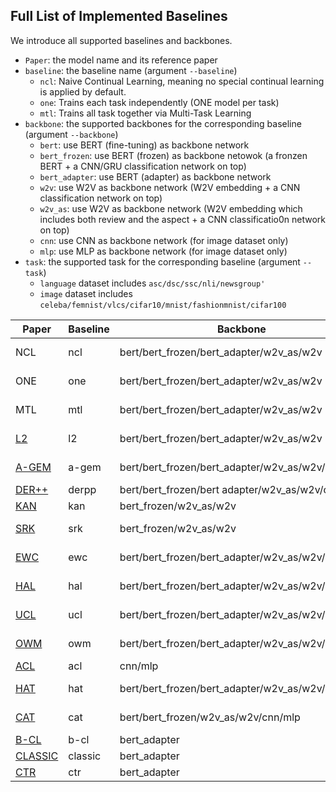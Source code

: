 











## Full List of Implemented Baselines

We introduce all supported baselines and backbones.
   - `Paper`: the model name and its reference paper
   - `baseline`: the baseline name (argument `--baseline`)
	   - `ncl`: Naive Continual Learning, meaning no special continual learning is applied by default.
	   - `one`: Trains each task independently (ONE model per task)
	   - `mtl`: Trains all task together via Multi-Task Learning
   - `backbone`: the supported backbones for the corresponding baseline (argument `--backbone`)
	 - `bert`: use BERT (fine-tuning) as backbone network
	 - `bert_frozen`: use BERT (frozen) as backbone netowok (a fronzen BERT + a CNN/GRU classification network on top)
	 - `bert_adapter`: use BERT (adapter) as backbone network
	 - `w2v`: use W2V as backbone network (W2V embedding + a CNN classification network on top)
	 - `w2v_as`: use W2V as backbone network (W2V embedding which includes both review and the aspect + a CNN classificatio0n network on top)
	 - `cnn`: use CNN as backbone network (for image dataset only)
	 - `mlp`: use MLP as backbone network (for image dataset only)
  - `task`: the supported task for the corresponding baseline (argument `--task`)
	  - `language` dataset includes `asc/dsc/ssc/nli/newsgroup'`
	  - `image` dataset includes `celeba/femnist/vlcs/cifar10/mnist/fashionmnist/cifar100` 




| Paper| Baseline| Backbone| task|
|--|--| -- | -- |
| NCL| ncl | bert/bert_frozen/bert_adapter/w2v_as/w2v | language, imge|
| ONE | one | bert/bert_frozen/bert_adapter/w2v_as/w2v | language, imge|
| MTL | mtl | bert/bert_frozen/bert_adapter/w2v_as/w2v | language, imge|
| [L2](https://arxiv.org/abs/1612.00796) | l2 | bert/bert_frozen/bert_adapter/w2v_as/w2v | language, imge|
| [A-GEM](https://arxiv.org/abs/1812.00420) | a-gem | bert/bert_frozen/bert_adapter/w2v_as/w2v/cnn/mlp | language, imge|
| [DER++](https://papers.nips.cc/paper/2020/hash/b704ea2c39778f07c617f6b7ce480e9e-Abstract.html) | derpp | bert/bert_frozen/bert adapter/w2v_as/w2v/cnn/mlp | language|
| [KAN](https://www.cs.uic.edu/~liub/publications/ECML-PKDD-2020.pdf) | kan | bert_frozen/w2v_as/w2v | language|
| [SRK](https://www.cs.uic.edu/~swang/papers/lv_shared_knowledge_sentiment.pdf) | srk | bert_frozen/w2v_as/w2v | language, imge|
| [EWC](https://arxiv.org/abs/1612.00796) | ewc | bert/bert_frozen/bert_adapter/w2v_as/w2v/cnn/mlp |language, imge|
| [HAL](https://arxiv.org/abs/2002.08165) | hal | bert/bert_frozen/bert_adapter/w2v_as/w2v/cnn/mlp | language, imge|
| [UCL](https://papers.nips.cc/paper/2019/hash/2c3ddf4bf13852db711dd1901fb517fa-Abstract.html) | ucl | bert/bert_frozen/bert_adapter/w2v_as/w2v/cnn/mlp | language, imge|
| [OWM](https://www.nature.com/articles/s42256-019-0080-x) | owm | bert/bert_frozen/bert_adapter/w2v_as/w2v/cnn/mlp | language, imge|
| [ACL](https://arxiv.org/abs/2003.09553) | acl| cnn/mlp | imge|
| [HAT](http://proceedings.mlr.press/v80/serra18a.html)| hat | bert/bert_frozen/bert_adapter/w2v_as/w2v/cnn/mlp | language, imge|
| [CAT](https://proceedings.neurips.cc/paper/2020/file/d7488039246a405baf6a7cbc3613a56f-Paper.pdf)| cat | bert/bert_frozen/w2v_as/w2v/cnn/mlp| language, imge|
| [B-CL](https://aclanthology.org/2021.naacl-main.378.pdf)| b-cl|bert_adapter | language|
| [CLASSIC](https://aclanthology.org/2021.emnlp-main.550/) | classic| bert_adapter | language|
| [CTR](https://aclanthology.org/2021.emnlp-main.550/) | ctr| bert_adapter | language|



